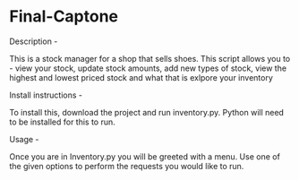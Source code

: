 # Final-Captone

Description -

This is a stock manager for a shop that sells shoes. This script allows you to -
view your stock, 
update stock amounts, 
add new types of stock, 
view the highest and lowest priced stock and what that is
exlpore your inventory

Install instructions -

To install this, download the project and run inventory.py. Python will need to be installed for this to run.

Usage - 

Once you are in Inventory.py you will be greeted with a menu. Use one of the given options to perform the requests
you would like to run.
